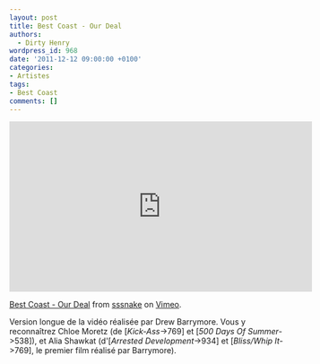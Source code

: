 ```yaml
---
layout: post
title: Best Coast - Our Deal
authors:
  - Dirty Henry
wordpress_id: 968
date: '2011-12-12 09:00:00 +0100'
categories:
- Artistes
tags:
- Best Coast
comments: []
---
```

<iframe src="http://player.vimeo.com/video/27621823?title=0&byline=0&portrait=0" width="540" height="304" frameborder="0" webkitAllowFullScreen mozallowfullscreen allowFullScreen></iframe><p><a href="http://vimeo.com/27621823">Best Coast - Our Deal</a> from <a href="http://vimeo.com/sssnake">sssnake</a> on <a href="http://vimeo.com">Vimeo</a>.</p>

Version longue de la vidéo réalisée par Drew Barrymore. Vous y reconnaîtrez Chloe Moretz (de [*Kick-Ass*->769] et [*500 Days Of Summer*->538]), et Alia Shawkat (d'[*Arrested Development*->934] et [*Bliss/Whip It*->769], le premier film réalisé par Barrymore).
